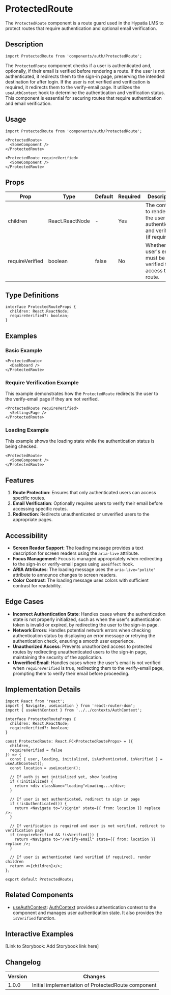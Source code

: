 # ProtectedRoute

The `ProtectedRoute` component is a route guard used in the Hypatia LMS to protect routes that require authentication and optional email verification.

## Description

```tsx
import ProtectedRoute from 'components/auth/ProtectedRoute';
```

The `ProtectedRoute` component checks if a user is authenticated and, optionally, if their email is verified before rendering a route. If the user is not authenticated, it redirects them to the sign-in page, preserving the intended destination for after login. If the user is not verified and verification is required, it redirects them to the verify-email page. It utilizes the `useAuthContext` hook to determine the authentication and verification status. This component is essential for securing routes that require authentication and email verification.

## Usage

```tsx
import ProtectedRoute from 'components/auth/ProtectedRoute';

<ProtectedRoute>
  <SomeComponent />
</ProtectedRoute>

<ProtectedRoute requireVerified>
  <SomeComponent />
</ProtectedRoute>
```

## Props

| Prop | Type | Default | Required | Description |
|------|------|---------|----------|-------------|
| children | React.ReactNode | - | Yes | The content to render if the user is authenticated and verified (if required). |
| requireVerified | boolean | false | No | Whether the user's email must be verified to access the route. |

## Type Definitions

```tsx
interface ProtectedRouteProps {
  children: React.ReactNode;
  requireVerified?: boolean;
}
```

## Examples

### Basic Example

```tsx
<ProtectedRoute>
  <Dashboard />
</ProtectedRoute>
```

### Require Verification Example

This example demonstrates how the `ProtectedRoute` redirects the user to the verify-email page if they are not verified.

```tsx
<ProtectedRoute requireVerified>
  <SettingsPage />
</ProtectedRoute>
```

### Loading Example

This example shows the loading state while the authentication status is being checked.

```tsx
<ProtectedRoute>
  <SomeComponent />
</ProtectedRoute>
```

## Features

1.  **Route Protection**: Ensures that only authenticated users can access specific routes.
2.  **Email Verification**: Optionally requires users to verify their email before accessing specific routes.
3.  **Redirection**: Redirects unauthenticated or unverified users to the appropriate pages.

## Accessibility

-   **Screen Reader Support**: The loading message provides a text description for screen readers using the `aria-live` attribute.
-   **Focus Management**: Focus is managed appropriately when redirecting to the sign-in or verify-email pages using `useEffect` hook.
-   **ARIA Attributes**: The loading message uses the `aria-live="polite"` attribute to announce changes to screen readers.
-   **Color Contrast**: The loading message uses colors with sufficient contrast for readability.

## Edge Cases

-   **Incorrect Authentication State**: Handles cases where the authentication state is not properly initialized, such as when the user's authentication token is invalid or expired, by redirecting the user to the sign-in page.
-   **Network Errors**: Handles potential network errors when checking authentication status by displaying an error message or retrying the authentication check, ensuring a smooth user experience.
-   **Unauthorized Access**: Prevents unauthorized access to protected routes by redirecting unauthenticated users to the sign-in page, maintaining the security of the application.
-   **Unverified Email**: Handles cases where the user's email is not verified when `requireVerified` is true, redirecting them to the verify-email page, prompting them to verify their email before proceeding.

## Implementation Details

```tsx
import React from 'react';
import { Navigate, useLocation } from 'react-router-dom';
import { useAuthContext } from '../../contexts/AuthContext';

interface ProtectedRouteProps {
  children: React.ReactNode;
  requireVerified?: boolean;
}

const ProtectedRoute: React.FC<ProtectedRouteProps> = ({ 
  children, 
  requireVerified = false 
}) => {
  const { user, loading, initialized, isAuthenticated, isVerified } = useAuthContext();
  const location = useLocation();
  
  // If auth is not initialized yet, show loading
  if (!initialized) {
    return <div className="loading">Loading...</div>;
  }
  
  // If user is not authenticated, redirect to sign in page
  if (!isAuthenticated()) {
    return <Navigate to="/signin" state={{ from: location }} replace />;
  }
  
  // If verification is required and user is not verified, redirect to verification page
  if (requireVerified && !isVerified()) {
    return <Navigate to="/verify-email" state={{ from: location }} replace />;
  }
  
  // If user is authenticated (and verified if required), render children
  return <>{children}</>;
};

export default ProtectedRoute;
```

## Related Components

- [useAuthContext](../../contexts/AuthContext.md): [AuthContext](../../contexts/AuthContext.md) provides authentication context to the component and manages user authentication state. It also provides the `isVerified` function.

## Interactive Examples

[Link to Storybook: Add Storybook link here]

## Changelog

| Version | Changes |
|---------|---------|
| 1.0.0 | Initial implementation of ProtectedRoute component |
